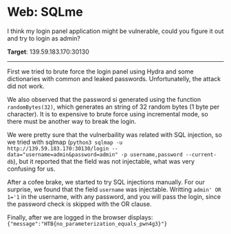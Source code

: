 # Web: SQLme

I think my login panel application might be vulnerable, could you figure it out and try to login as admin?

**Target**: 139.59.183.170:30130

---

First we tried to brute force the login panel using Hydra and some dictionaries with common and leaked passwords. Unfortunatelly, the attack did not work.

We also observed that the password si generated using the function `randomBytes(32)`, which generates an string of 32 random bytes (1 byte per character). It is to expensive to brute force using incremental mode, so there must be another way to break the login.

We were pretty sure that the vulnerbaility was related with SQL injection, so we tried with sqlmap (`python3 sqlmap -u http://139.59.183.170:30130/login --data="username=admin&password=admin" -p username,password --current-db`), but it reported that the field was not injectable, what was very confusing for us. 

After a cofee brake, we started to try SQL injections manually. For our surprise, we found that the field `username` was injectable. Writting `admin' OR 1='1` in the username, with any password, and you will pass the login, since the password check is skipped with the OR clause.

Finally, after we are logged in the browser displays: `{"message":"HTB{no_parameterization_equals_pwn4g3}"}`


